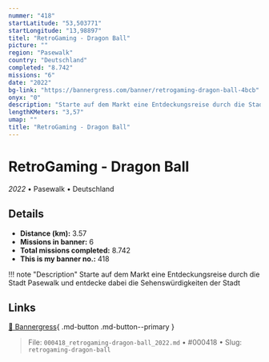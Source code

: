 ```yaml
---
nummer: "418"
startLatitude: "53,503771"
startLongitude: "13,98897"
titel: "RetroGaming - Dragon Ball"
picture: ""
region: "Pasewalk"
country: "Deutschland"
completed: "8.742"
missions: "6"
date: "2022"
bg-link: "https://bannergress.com/banner/retrogaming-dragon-ball-4bcb"
onyx: "0"
description: "Starte auf dem Markt eine Entdeckungsreise durch die Stadt Pasewalk und entdecke dabei die Sehenswürdigkeiten der Stadt"
lengthKMeters: "3,57"
umap: ""
title: "RetroGaming - Dragon Ball"
---
```

# RetroGaming - Dragon Ball

*2022* • Pasewalk • Deutschland



## Details
- **Distance (km):** 3.57
- **Missions in banner:** 6
- **Total missions completed:** 8.742
- **This is my banner no.:** 418


!!! note "Description"
    Starte auf dem Markt eine Entdeckungsreise durch die Stadt Pasewalk und entdecke dabei die Sehenswürdigkeiten der Stadt



## Links
[🔗 Bannergress](https://bannergress.com/banner/retrogaming-dragon-ball-4bcb){ .md-button .md-button--primary }



> File: `000418_retrogaming-dragon-ball_2022.md` • #000418 • Slug: `retrogaming-dragon-ball`
